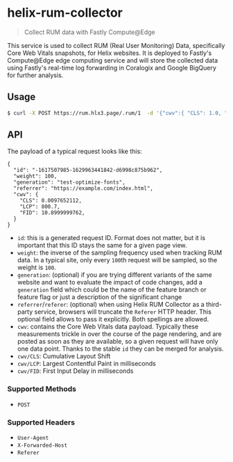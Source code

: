 # helix-rum-collector

> Collect RUM data with Fastly Compute@Edge

This service is used to collect RUM (Real User Monitoring) Data, specifically Core Web Vitals snapshots, for Helix websites. It is deployed to Fastly's Compute@Edge edge computing service and will store the collected data using Fastly's real-time log forwarding in Coralogix and Google BigQuery for further analysis.

## Usage

```bash
$ curl -X POST https://rum.hlx3.page/.rum/1  -d '{"cwv":{ "CLS": 1.0, "LCP": 1.0, "FID": 4 }, "id": "blablub", "weight": 2}' X-Forwarded-Host:example.com
```

## API

The payload of a typical request looks like this:

```jsonc
{
  "id": "-1617507985-1629963441842-d6998c875b962",
  "weight": 100,
  "generation": "test-optimize-fonts",
  "referrer": "https://example.com/index.html",
  "cwv": {
    "CLS": 0.0097652112,
    "LCP": 800.7,
    "FID": 10.8999999762,
  }
}
```

- `id`: this is a generated request ID. Format does not matter, but it is important that this ID stays the same for a given page view.
- `weight`: the inverse of the sampling frequency used when tracking RUM data. In a typical site, only every `100`th request will be sampled, so the weight is `100`.
- `generation`: (optional) if you are trying different variants of the same website and want to evaluate the impact of code changes, add a `generation` field which could be the name of the feature branch or feature flag or just a description of the significant change
- `referrer`/`referer`: (optional) when using Helix RUM Collector as a third-party service, browsers will truncate the `Referer` HTTP header. This optional field allows to pass it explicitly. Both spellings are allowed.
- `cwv`: contains the Core Web Vitals data payload. Typically these measurements trickle in over the course of the page rendering, and are posted as soon as they are available, so a given request will have only one data point. Thanks to the stable `id` they can be merged for analysis.
- `cwv/CLS`: Cumulative Layout Shift
- `cwv/LCP`: Largest Contentful Paint in milliseconds
- `cwv/FID`: First Input Delay in milliseconds

### Supported Methods

- `POST`


### Supported Headers

- `User-Agent`
- `X-Forwarded-Host`
- `Referer`
